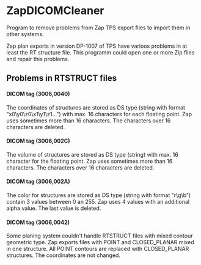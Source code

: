 # ZapDICOMCleaner
Program to remove problems from Zap TPS export files to import them in other systems.

Zap plan exports in version DP-1007 of TPS have varioos problems in at least the RT structure file. This programm could open one or more Zip files and repair this problems.

## Problems in RTSTRUCT files
#### DICOM tag (3006,0040)
The coordinates of structures are stored as DS type (string with format "x0\y0\z0\x1\y1\z1...") with max. 16 characters for each floating point. Zap uses sometimes more than 16 characters. The characters over 16 characters are deleted.

#### DICOM tag (3006,002C)
The volume of structures are stored as DS type (string) with max. 16 character for the floating point. Zap uses sometimes more than 16 characters. The characters over 16 characters are deleted.

#### DICOM tag (3006,002A)
The color for structures are stored as DS type (string with format "r\g\b") contain 3 values between 0 an 255. Zap uses 4 values with an additional alpha value. The last value is deleted.

#### DICOM tag (3006,0042)
Some planing system couldn't handle RTSTRUCT files with mixed contour geometric type. Zap exports files with POINT and CLOSED_PLANAR mixed in one structure. All POINT contours are replaced with CLOSED_PLANAR structures. The coordinates are not changed.